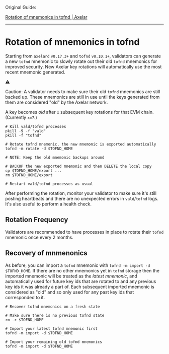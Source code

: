 Original Guide:

[Rotation of mnemonics in tofnd | Axelar](https://docs.axelar.dev/validator/operations/mnemonic-rotation "Rotation of mnemonics in tofnd | Axelar")

---

# Rotation of mnemonics in tofnd

Starting from `axelard` `v0.17.3+` and `tofnd` `v0.10.1+`, validators can generate a new `tofnd` mnemonic to slowly rotate out their old `tofnd` mnemonics for improved security. New Axelar key rotations will automatically use the most recent mnemonic generated.

⚠️

Caution: A validator needs to make sure their old `tofnd` mnemonics are still backed up. These mnemonics are still in use until the keys generated from them are considered "old" by the Axelar network.

A key becomes *old* after `x` subsequent key rotations for that EVM chain. (Currently `x=7`.)

```shell
# Kill vald/tofnd processes
pkill -9 -f "vald"
pkill -f "tofnd"
 
# Rotate tofnd mnemonic, the new mnemonic is exported automatically
tofnd -m rotate -d $TOFND_HOME
 
# NOTE: Keep the old mnemonic backups around
 
# BACKUP the new exported mnemonic and then DELETE the local copy
cp $TOFND_HOME/export ...
rm $TOFND_HOME/export
 
# Restart vald/tofnd processes as usual
```

After performing the rotation, monitor your validator to make sure it's still posting heartbeats and there are no unexpected errors in `vald`/`tofnd` logs. It's also useful to perform a health check.

## Rotation Frequency

Validators are recommended to have processes in place to rotate their `tofnd` mnemonic once every 2 months.

## Recovery of mnmenonics

As before, you can import a `tofnd` mnemonic with `tofnd -m import -d $TOFND_HOME`. If there are no other mnemonics yet in `tofnd` storage then the imported mnemonic will be treated as the *latest mnemonic*, and automatically used for future key ids that are rotated to and any previous key ids it was already a part of. Each subsequent imported mnemonic is considered as "old" and so only used for any past key ids that corresponded to it.

```shell
# Recover tofnd mnemonics on a fresh state
 
# Make sure there is no previous tofnd state
rm -r $TOFND_HOME
 
# Import your latest tofnd mnemonic first
tofnd -m import -d $TOFND_HOME
 
# Import your remaining old tofnd mnemonics
tofnd -m import -d $TOFND_HOME
```

<br>

